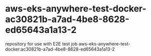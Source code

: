 # aws-eks-anywhere-test-docker-ac30821b-a7ad-4be8-8628-ed65643a1a13-2
repository for use with E2E test job aws-eks-anywhere-test-docker:ac30821b-a7ad-4be8-8628-ed65643a1a13-2
